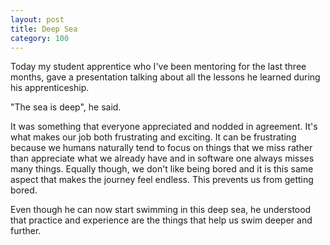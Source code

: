 ```yaml
---
layout: post
title: Deep Sea
category: 100
---
```

Today my student apprentice who I've been mentoring for the last three months, gave a presentation talking about all the lessons he learned during his apprenticeship.

"The sea is deep", he said.

It was something that everyone appreciated and nodded in agreement. It's what makes our job both frustrating and exciting. It can be frustrating because we humans naturally tend to focus on things that we miss rather than appreciate what we already have and in software one always misses many things. Equally though, we don't like being bored and it is this same aspect that makes the journey feel endless. This prevents us from getting bored.

Even though he can now start swimming in this deep sea, he understood that practice and experience are the things that help us swim deeper and further.
